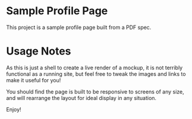 # Sample Profile Page
This project is a sample profile page built from a PDF spec.

# Usage Notes
As this is just a shell to create a live render of a mockup, it is not terribly functional as a running site, but feel free to tweak the images and links to make it useful for you!

You should find the page is built to be responsive to screens of any size, and will rearrange the layout for ideal display in any situation.

Enjoy!
